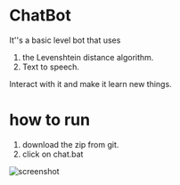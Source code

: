 # ChatBot

It''s a basic level bot that uses 

1. the Levenshtein distance algorithm.
2. Text to speech.

Interact with it and make it learn new things.

# how to run

1. download the zip from git.
2. click on chat.bat

![screenshot](https://github.com/vimaltiwari2612/ChatBot/blob/master/Capture.PNG)

